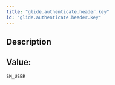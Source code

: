 ```yaml
---
title: "glide.authenticate.header.key"
id: "glide.authenticate.header.key"
---
```

## Description



## Value: 
```
SM_USER
```